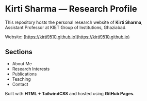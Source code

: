 # Kirti Sharma — Research Profile

This repository hosts the personal research website of **Kirti Sharma**, Assistant Professor at KIET Group of Institutions, Ghaziabad.

Website: [https://kirti9510.github.io](https://kirti9510.github.io)

## Sections
- About Me
- Research Interests
- Publications
- Teaching
- Contact

Built with **HTML + TailwindCSS** and hosted using **GitHub Pages**.
